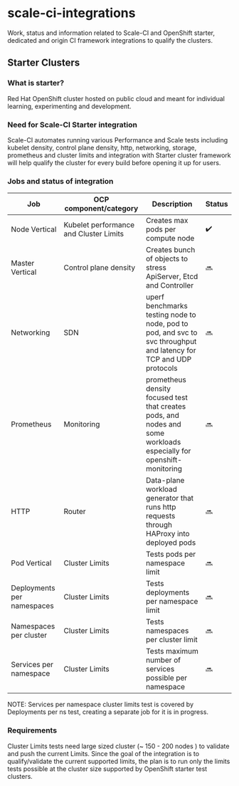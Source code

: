 # scale-ci-integrations
Work, status and information related to Scale-CI and OpenShift starter, dedicated and origin CI framework integrations to qualify the clusters.


## Starter Clusters

### What is starter?
Red Hat OpenShift cluster hosted on public cloud and meant for individual learning, experimenting and development.

### Need for Scale-CI Starter integration
Scale-CI automates running various Performance and Scale tests including kubelet density, control plane density, http, networking, storage, prometheus and cluster limits and integration with Starter cluster framework will help qualify the cluster for every build before opening it up for users. 

### Jobs and status of integration
Job   | OCP component/category | Description | Status
----------------- | ------------------------- | ---------------------------- | ------------------------- | 
Node Vertical | Kubelet performance and Cluster Limits | Creates max pods per compute node | :heavy_check_mark: |
Master Vertical | Control plane density | Creates bunch of objects to stress ApiServer, Etcd and Controller | :soon:|
Networking | SDN | uperf benchmarks testing node to node, pod to pod, and svc to svc throughput and latency for TCP and UDP protocols | :soon: |
Prometheus | Monitoring | prometheus density focused test that creates pods, and nodes and some workloads especially for openshift-monitoring | :soon: |
HTTP | Router | Data-plane workload generator that runs http requests through HAProxy into deployed pods | :soon: |
Pod Vertical | Cluster Limits | Tests pods per namespace limit | :soon: |
Deployments per namespaces | Cluster Limits | Tests deployments per namespace limit | :soon: |     
Namespaces per cluster | Cluster Limits | Tests namespaces per cluster limit | :soon: |     
Services per namespace | Cluster Limits | Tests maximum number of services possible per namespace | :soon: |

NOTE: Services per namespace cluster limits test is covered by Deployments per ns test, creating a separate job for it is in progress.

### Requirements
Cluster Limits tests need large sized cluster (~ 150 - 200 nodes ) to validate and push the current Limits. Since the goal of the integration is to qualify/validate the current supported limits, the plan is to run only the limits tests possible at the cluster size supported by OpenShift starter test clusters.
